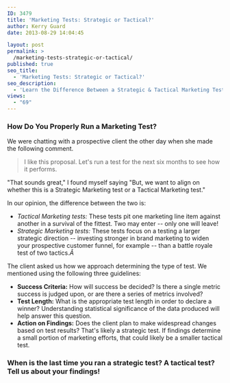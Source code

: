 ```yaml
---
ID: 3479
title: 'Marketing Tests: Strategic or Tactical?'
author: Kerry Guard
date: 2013-08-29 14:04:45

layout: post
permalink: >
  /marketing-tests-strategic-or-tactical/
published: true
seo_title:
  - 'Marketing Tests: Strategic or Tactical?'
seo_description:
  - 'Learn the Difference Between a Strategic & Tactical Marketing Test, as well as the Benefits and Outcomes of Each One.'
views:
  - "69"
---
```

<h3>How Do You Properly Run a Marketing Test?</h3>
<p>We were chatting with a prospective client the other day when she made the following comment.</p>

<blockquote>I like this proposal. Let's run a test for the next six months to see how it performs.</blockquote>

<p>"That sounds great," I found myself saying "But, we want to align on whether this is a Strategic Marketing test or a Tactical Marketing test."</p>

<!--more-->

<p>In our opinion, the difference between the two is:</p>
<ul>
	<li><em>Tactical Marketing tests:</em> These tests pit one marketing line item against another in a survival of the fittest. Two may enter -- only one will leave!</li>
	<li><em>Strategic Marketing tests: </em>These tests focus on a testing a larger strategic direction -- investing stronger in brand marketing to widen your prospective customer funnel, for example -- than a battle royale test of two tactics.<em>Â </em></li>
</ul>
The client asked us how we approach determining the type of test. We mentioned using the following three guidelines:
<ul>
	<li><strong>Success Criteria:</strong> How will success be decided? Is there a single metric success is judged upon, or are there a series of metrics involved?</li>
	<li><strong>Test Length:</strong> What is the appropriate test length in order to declare a winner? Understanding statistical significance of the data produced will help answer this question.</li>
	<li><strong>Action on Findings:</strong> Does the client plan to make widespread changes based on test results? That's likely a strategic test. If findings determine a small portion of marketing efforts, that could likely be a smaller tactical test.</li>
</ul>
<h3>When is the last time you ran a strategic test? A tactical test? Tell us about your findings!</h3>